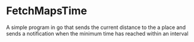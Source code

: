 # FetchMapsTime
A simple program in go that sends the current distance to the a place and sends a notification when the minimum time has reached within an interval

